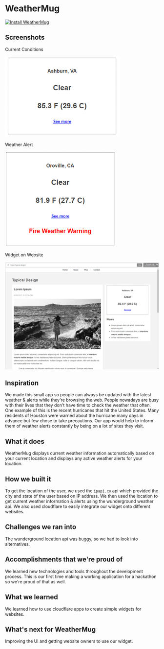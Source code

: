 # WeatherMug

<a href="https://www.cloudflare.com/apps/UX1LSxAe0WeI/install?source=button">
  <img
    src="https://install.cloudflareapps.com/install-button.png"
    alt="Install WeatherMug"
    border="0"
    width="150">
</a>

## Screenshots

Current Conditions

![alt text](https://github.com/nathan78906/WeatherMug/raw/master/media/20170923231554694.png "Current Conditions")

Weather Alert

![alt text](https://github.com/nathan78906/WeatherMug/raw/master/media/20170923231643354.png "Weather Alert")

Widget on Website

![alt text](https://github.com/nathan78906/WeatherMug/raw/master/media/20170924035914320.png "Widget on Website")

## Inspiration

We made this small app so people can always be updated with the latest weather & alerts while they're browsing the web. People nowadays are busy with their lives that they don't have time to check the weather that often. One example of this is the recent hurricanes that hit the United States. Many residents of Houston were warned about the hurricane many days in advance but few chose to take precautions. Our app would help to inform them of weather alerts constantly by being on a lot of sites they visit.

## What it does

WeatherMug displays current weather information automatically based on your current location and displays any active weather alerts for your location. 

## How we built it

To get the location of the user, we used the `ipapi.co` api which provided the city and state of the user based on IP address. We then used the location to get current weather information & alerts using the wunderground weather api. We also used cloudflare to easily integrate our widget onto different websites.

## Challenges we ran into

The wunderground location api was buggy, so we had to look into alternatives. 

## Accomplishments that we're proud of

We learned new technologies and tools throughout the development process. This is our first time making a working application for a hackathon so we're proud of that as well. 

## What we learned

We learned how to use cloudflare apps to create simple widgets for websites.

## What's next for WeatherMug

Improving the UI and getting website owners to use our widget. 
